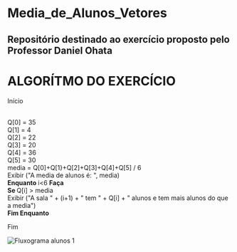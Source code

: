 # Media_de_Alunos_Vetores
## Repositório destinado ao exercício proposto pelo Professor Daniel Ohata

# ALGORÍTMO DO EXERCÍCIO
Início

<br>Q[0] = 35
<br>Q[1] = 4
<br>Q[2] = 22
<br>Q[3] = 20
<br>Q[4] = 36 
<br>Q[5] = 30
<br>media = Q[0]+Q[1}+Q[2]+Q[3]+Q[4]+Q[5] / 6
<br>Exibir ("A media de alunos é: ", media)
<br><b> Enquanto </b> i<6 <b> Faça </b>
<br>   <b> Se </b> Q[i] > media
      <br>Exibir ("A sala " + (i+1) + " tem " + Q[i] + " alunos e tem mais alunos do que a media")
<br><b> Fim Enquanto </b>

Fim

![Fluxograma alunos 1](https://user-images.githubusercontent.com/69513119/173484038-ea0b8070-9767-4431-87d0-3b96c8e0a590.png)
